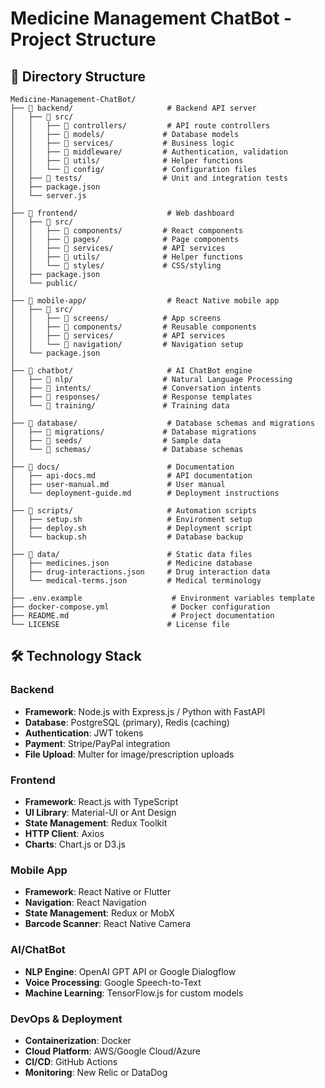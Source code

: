 # Medicine Management ChatBot - Project Structure

## 📁 Directory Structure

```
Medicine-Management-ChatBot/
├── 📁 backend/                     # Backend API server
│   ├── 📁 src/
│   │   ├── 📁 controllers/         # API route controllers
│   │   ├── 📁 models/             # Database models
│   │   ├── 📁 services/           # Business logic
│   │   ├── 📁 middleware/         # Authentication, validation
│   │   ├── 📁 utils/              # Helper functions
│   │   └── 📁 config/             # Configuration files
│   ├── 📁 tests/                  # Unit and integration tests
│   ├── package.json
│   └── server.js
│
├── 📁 frontend/                    # Web dashboard
│   ├── 📁 src/
│   │   ├── 📁 components/         # React components
│   │   ├── 📁 pages/              # Page components
│   │   ├── 📁 services/           # API services
│   │   ├── 📁 utils/              # Helper functions
│   │   └── 📁 styles/             # CSS/styling
│   ├── package.json
│   └── public/
│
├── 📁 mobile-app/                  # React Native mobile app
│   ├── 📁 src/
│   │   ├── 📁 screens/            # App screens
│   │   ├── 📁 components/         # Reusable components
│   │   ├── 📁 services/           # API services
│   │   └── 📁 navigation/         # Navigation setup
│   └── package.json
│
├── 📁 chatbot/                     # AI ChatBot engine
│   ├── 📁 nlp/                    # Natural Language Processing
│   ├── 📁 intents/                # Conversation intents
│   ├── 📁 responses/              # Response templates
│   └── 📁 training/               # Training data
│
├── 📁 database/                    # Database schemas and migrations
│   ├── 📁 migrations/             # Database migrations
│   ├── 📁 seeds/                  # Sample data
│   └── 📁 schemas/                # Database schemas
│
├── 📁 docs/                        # Documentation
│   ├── api-docs.md                # API documentation
│   ├── user-manual.md             # User manual
│   └── deployment-guide.md        # Deployment instructions
│
├── 📁 scripts/                     # Automation scripts
│   ├── setup.sh                   # Environment setup
│   ├── deploy.sh                  # Deployment script
│   └── backup.sh                  # Database backup
│
├── 📁 data/                        # Static data files
│   ├── medicines.json             # Medicine database
│   ├── drug-interactions.json     # Drug interaction data
│   └── medical-terms.json         # Medical terminology
│
├── .env.example                    # Environment variables template
├── docker-compose.yml              # Docker configuration
├── README.md                       # Project documentation
└── LICENSE                        # License file
```

## 🛠️ Technology Stack

### Backend
- **Framework**: Node.js with Express.js / Python with FastAPI
- **Database**: PostgreSQL (primary), Redis (caching)
- **Authentication**: JWT tokens
- **Payment**: Stripe/PayPal integration
- **File Upload**: Multer for image/prescription uploads

### Frontend
- **Framework**: React.js with TypeScript
- **UI Library**: Material-UI or Ant Design
- **State Management**: Redux Toolkit
- **HTTP Client**: Axios
- **Charts**: Chart.js or D3.js

### Mobile App
- **Framework**: React Native or Flutter
- **Navigation**: React Navigation
- **State Management**: Redux or MobX
- **Barcode Scanner**: React Native Camera

### AI/ChatBot
- **NLP Engine**: OpenAI GPT API or Google Dialogflow
- **Voice Processing**: Google Speech-to-Text
- **Machine Learning**: TensorFlow.js for custom models

### DevOps & Deployment
- **Containerization**: Docker
- **Cloud Platform**: AWS/Google Cloud/Azure
- **CI/CD**: GitHub Actions
- **Monitoring**: New Relic or DataDog